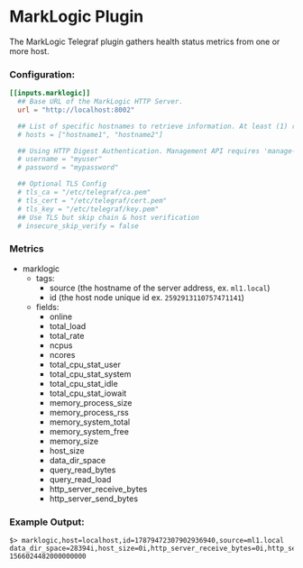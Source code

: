 # MarkLogic Plugin

The MarkLogic Telegraf plugin gathers health status metrics from one or more host.

### Configuration:

```toml
[[inputs.marklogic]]
  ## Base URL of the MarkLogic HTTP Server.
  url = "http://localhost:8002"

  ## List of specific hostnames to retrieve information. At least (1) required.
  # hosts = ["hostname1", "hostname2"]

  ## Using HTTP Digest Authentication. Management API requires 'manage-user' role privileges
  # username = "myuser"
  # password = "mypassword"

  ## Optional TLS Config
  # tls_ca = "/etc/telegraf/ca.pem"
  # tls_cert = "/etc/telegraf/cert.pem"
  # tls_key = "/etc/telegraf/key.pem"
  ## Use TLS but skip chain & host verification
  # insecure_skip_verify = false
```

### Metrics

- marklogic
  - tags:
    - source (the hostname of the server address, ex. `ml1.local`)
    - id (the host node unique id ex. `2592913110757471141`)
  - fields:
    - online
    - total_load
    - total_rate
    - ncpus
    - ncores
    - total_cpu_stat_user
    - total_cpu_stat_system
    - total_cpu_stat_idle
    - total_cpu_stat_iowait
    - memory_process_size
    - memory_process_rss
    - memory_system_total
    - memory_system_free
    - memory_size
    - host_size
    - data_dir_space
    - query_read_bytes
    - query_read_load
    - http_server_receive_bytes
    - http_server_send_bytes

### Example Output:

```
$> marklogic,host=localhost,id=17879472307902936940,source=ml1.local data_dir_space=28394i,host_size=0i,http_server_receive_bytes=0i,http_server_send_bytes=0i,memory_process_rss=187i,memory_process_size=622i,memory_size=4096i,memory_system_free=3772i,memory_system_total=3947i,ncores=4i,ncpus=1i,online=true,query_read_bytes=0i,query_read_load=0i,total_cpu_stat_idle=97.9717025756836,total_cpu_stat_iowait=0.0168676991015673,total_cpu_stat_system=0.695792019367218,total_cpu_stat_user=1.29881000518799,total_load=0,total_rate=33.8406105041504 1566024482000000000

```
